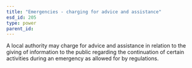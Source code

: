 ```yaml
---
title: "Emergencies - charging for advice and assistance"
esd_id: 205
type: power
parent_id:  
---
```


A local authority may charge for advice and assistance in relation to the giving of information to the public regarding the continuation of certain activities during an emergency as allowed for by regulations.


